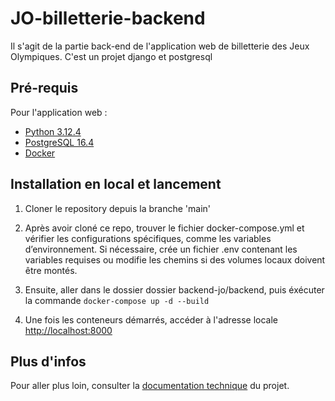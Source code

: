 # JO-billetterie-backend

Il s'agit de la partie back-end de l'application web de billetterie des Jeux Olympiques. C'est un projet django et postgresql

## Pré-requis

Pour l'application web :

- [Python 3.12.4](https://www.python.org/downloads/)
- [PostgreSQL 16.4](https://www.postgresql.org/download/)
- [Docker](https://docs.docker.com/desktop/install/mac-install/)

## Installation en local et lancement

1. Cloner le repository depuis la branche 'main'

2. Après avoir cloné ce repo,  trouver le fichier docker-compose.yml et vérifier les configurations spécifiques, comme les variables d’environnement. 
Si nécessaire, crée un fichier .env contenant les variables requises ou modifie les chemins si des volumes locaux doivent être montés.

3.  Ensuite, aller dans le dossier dossier backend-jo/backend, puis éxécuter la commande `docker-compose up -d --build`

4. Une fois les conteneurs démarrés, accéder à l'adresse locale [http://localhost:8000](http://localhost:8000)


## Plus d'infos

Pour aller plus loin, consulter la [documentation technique](https://docs.google.com/document/d/1lJJrcU4AEWluQYuCGQyfmgfqALlbRAofXUnExvlUgWM/pub) du projet.
